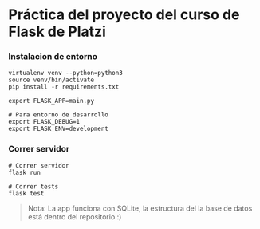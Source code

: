 # Práctica del proyecto del curso de Flask de Platzi

### Instalacion de entorno

```
virtualenv venv --python=python3
source venv/bin/activate
pip install -r requirements.txt

export FLASK_APP=main.py

# Para entorno de desarrollo
export FLASK_DEBUG=1
export FLASK_ENV=development

```

### Correr servidor

```
# Correr servidor
flask run

# Correr tests
flask test
```


> Nota: La app funciona con SQLite, la estructura del la base de datos está dentro del repositorio :)
